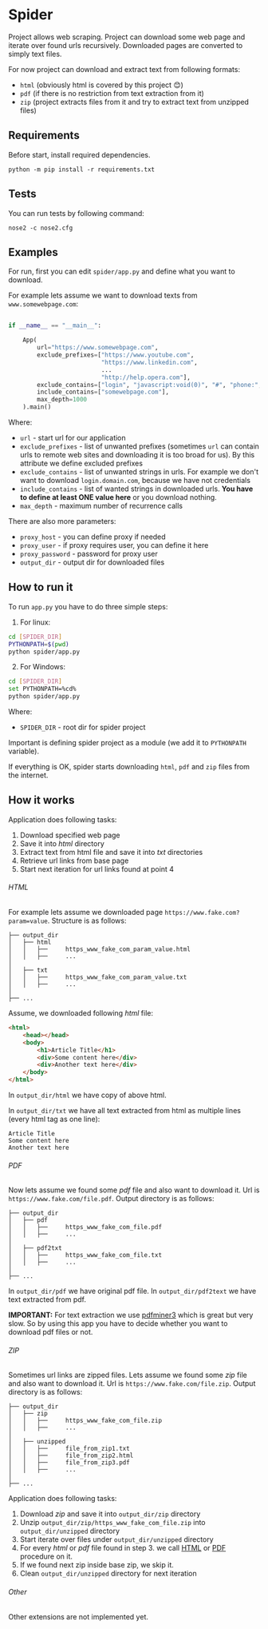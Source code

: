 # Spider

Project allows web scraping. Project can download some web page and iterate over found urls 
recursively. Downloaded pages are converted to simply text files. 

For now project can download and extract text from following formats:

- `html` (obviously html is covered by this project :blush:)
- `pdf` (if there is no restriction from text extraction from it)
- `zip` (project extracts files from it and try to extract text from unzipped files)

## Requirements

Before start, install required dependencies.

```console
python -m pip install -r requirements.txt
```

## Tests

You can run tests by following command:

```console
nose2 -c nose2.cfg
``` 

## Examples

For run, first you can edit `spider/app.py` and define what you want to download.

For example lets assume we want to download texts from `www.somewebpage.com`:

```python

if __name__ == "__main__":

    App(
        url="https://www.somewebpage.com",
        exclude_prefixes=["https://www.youtube.com",
                          "https://www.linkedin.com",
                          ...
                          "http://help.opera.com"],
        exclude_contains=["login", "javascript:void(0)", "#", "phone:", "mailto", "verisign"],
        include_contains=["somewebpage.com"],
        max_depth=1000
    ).main()

```

Where:

- `url` - start url for our application
- `exclude_prefixes` - list of unwanted prefixes (sometimes `url` can contain urls to remote web sites and downloading it is too broad for us). By this attribute we define excluded prefixes
- `exclude_contains` - list of unwanted strings in urls. For example we don't want to download `login.domain.com`, because we have not credentials
- `include_contains` - list of wanted strings in downloaded urls. **You have to define at least ONE value here** or you download nothing.
- `max_depth` - maximum number of recurrence calls 

There are also more parameters:

- `proxy_host` - you can define proxy if needed
- `proxy_user` - if proxy requires user, you can define it here
- `proxy_password` - password for proxy user
- `output_dir` - output dir for downloaded files

## How to run it

To run `app.py` you have to do three simple steps:

1. For linux:

```bash
cd [SPIDER_DIR]
PYTHONPATH=$(pwd)
python spider/app.py

```

2. For Windows:

```bash
cd [SPIDER_DIR]
set PYTHONPATH=%cd%
python spider/app.py
```

Where: 
- `SPIDER_DIR` - root dir for spider project

Important is defining spider project as a module (we add it to `PYTHONPATH` variable).

If everything is OK, spider starts downloading `html`, `pdf` and `zip` files from the internet. 

## How it works

Application does following tasks:

1. Download specified web page 
2. Save it into *html* directory
3. Extract text from html file and save it into *txt* directories
4. Retrieve url links from base page
5. Start next iteration for url links found at point 4


###### HTML 

For example lets assume we downloaded page `https://www.fake.com?param=value`. Structure is as follows:

```console
├── output_dir
│   ├── html
│   │   ├──     https_www_fake_com_param_value.html
│   │   ├──     ...
│
│   ├── txt
│   │   ├──     https_www_fake_com_param_value.txt
│   │   ├──     ...
│   
├── ...
```

Assume, we downloaded following *html* file:

```html
<html>
    <head></head>
    <body>
        <h1>Article Title</h1>
        <div>Some content here</div>
        <div>Another text here</div>
    </body>
</html>
```

In `output_dir/html` we have copy of above html.

In `output_dir/txt` we have all text extracted from html as multiple lines (every html tag as one line):

```text
Article Title
Some content here 
Another text here
```

###### PDF

Now lets assume we found some *pdf* file and also want to download it. 
Url is `https://www.fake.com/file.pdf`. Output directory is as follows:

```console
├── output_dir
│   ├── pdf
│   │   ├──     https_www_fake_com_file.pdf
│   │   ├──     ...
│
│   ├── pdf2txt
│   │   ├──     https_www_fake_com_file.txt
│   │   ├──     ...
│   
├── ...
```

In `output_dir/pdf` we have original pdf file.
In `output_dir/pdf2text` we have text extracted from pdf.

**IMPORTANT:** For text extraction we use [pdfminer3](https://pypi.org/project/pdfminer3/) which is great but very slow.
So by using this app you have to decide whether you want to download pdf files or not.

###### ZIP

Sometimes url links are zipped files. Lets assume we found some *zip* file and also want to download it.
Url is `https://www.fake.com/file.zip`. Output directory is as follows:

```console
├── output_dir
│   ├── zip
│   │   ├──     https_www_fake_com_file.zip
│   │   ├──     ...
│
│   ├── unzipped
│   │   ├──     file_from_zip1.txt
│   │   ├──     file_from_zip2.html
│   │   ├──     file_from_zip3.pdf
│   │   ├──     ...
│   
├── ...
```
 
 Application does following tasks:
 
 1. Download *zip* and save it into `output_dir/zip` directory
 2. Unzip `output_dir/zip/https_www_fake_com_file.zip` into `output_dir/unzipped` directory
 3. Start iterate over files under `output_dir/unzipped` directory
 4. For every *html* or *pdf* file found in step 3. we call [HTML](#html) or [PDF](#pdf) procedure on it.
 5. If we found next zip inside base zip, we skip it.
 6. Clean `output_dir/unzipped` directory for next iteration
 
 ###### Other
 
 Other extensions are not implemented yet.
